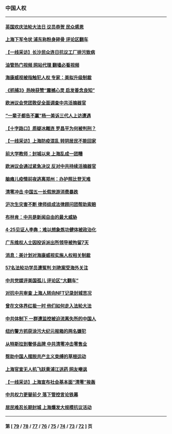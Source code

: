 ### 中国人权
---
#### [英国欢庆法轮大法日 议员恭贺 民众感恩](../../pages/ncid278/n13730266.md?05091245) 
#### [上海下军令状 浦东称粉身碎骨 评论区翻车](../../pages/ncid278/n13729974.md?05091245) 
#### [【一线采访】长沙民众连日抗议工厂排污致病](../../pages/ncid278/n13729392.md?05091245) 
#### [油管热门视频 网站代理 翻墙必看视频](http://209.222.30.114:81/youtube.html?05091245)
#### [海康威视被指触犯人权 专家：美拟升级制裁](../../pages/ncid278/n13729009.md?05091245) 
#### [《抓捕3》热映获赞“震撼心灵 启发善念良知”](../../pages/ncid278/n13729129.md?05091245) 
#### [欧洲议会党团敦促全面调查中共活摘器官](../../pages/ncid278/n13729021.md?05091245) 
#### [“一辈子都告不赢”杨一美诉三代人上访遭遇](../../pages/ncid278/n13728969.md?05091245) 
#### [【十字路口】质疑冰雕连 罗昌平为何被判刑？](../../pages/ncid278/n13728739.md?05091245) 
#### [【一线采访】上海防疫混乱 转阴居民不能回家](../../pages/ncid278/n13728726.md?05091245) 
#### [前大学教师：封城以来 上海乱成一团糟](../../pages/ncid278/n13728515.md?05091245) 
#### [欧洲议会通过紧急决议 反对中共持续活摘器官](../../pages/ncid278/n13728211.md?05091245) 
#### [脑瘫儿疫情前夜逃离郑州：办护照比登天难](../../pages/ncid278/n13728232.md?05091245) 
#### [清零冲击 中国五一长假旅游消费暴跌](../../pages/ncid278/n13727808.md?05091245) 
#### [沪次生灾害不断 律师组成法律顾问团帮助索赔](../../pages/ncid278/n13727729.md?05091245) 
#### [布林肯：中共是新闻自由的最大威胁](../../pages/ncid278/n13727223.md?05091245) 
#### [4‧25见证人李犇：难以想象炼功健体被政治化](../../pages/ncid278/n13726951.md?05091245) 
#### [广东维权人士因投诉派出所领导被拘留7天](../../pages/ncid278/n13727127.md?05091245) 
#### [消息：美计划对海康威视实施人权相关制裁](../../pages/ncid278/n13727090.md?05091245) 
#### [57名法轮功学员遭冤判 刘艳案受海外关注](../../pages/ncid278/n13726210.md?05091245) 
#### [中共党媒评美国孤儿 评论区“大翻车”](../../pages/ncid278/n13726953.md?05091245) 
#### [对抗中共审查 上海人转向NFT记录封城苦况](../../pages/ncid278/n13726776.md?05091245) 
#### [曾在文体界红极一时 他们如何走入法轮大法](../../pages/ncid278/n13725670.md?05091245) 
#### [中共体制下 一群遭监控被迫流离失所的中国人](../../pages/ncid278/n13725531.md?05091245) 
#### [纽约警方抓获涂污大纪元报箱的两名嫌犯](../../pages/ncid278/n13725794.md?05091245) 
#### [从特斯拉到奢侈品牌 中共清零冲击零售业](../../pages/ncid278/n13725698.md?05091245) 
#### [帮助中国人摆脱共产主义束缚的草根运动](../../pages/ncid278/n13725532.md?05091245) 
#### [上海官宣无人机飞跃黄浦江送药 网友嘲讽](../../pages/ncid278/n13725468.md?05091245) 
#### [【一线采访】上海宣布社会基本面“清零”挨轰](../../pages/ncid278/n13724972.md?05091245) 
#### [中共权力更替前夕 落下管控言论铁幕](../../pages/ncid278/n13724847.md?05091245) 
#### [居民难忍长期封城 上海爆发大规模抗议活动](../../pages/ncid278/n13724894.md?05091245) 

---
#### 第 [ [79](./79.md?05091245) / [78](./78.md?05091245) / [77](./77.md?05091245) / [76](./76.md?05091245) / [75](./75.md?05091245) / [74](./74.md?05091245) / [73](./73.md?05091245) / [72](./72.md?05091245) ] 页
